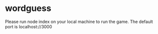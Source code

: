 # wordguess
Please run node index on your local machine to run the game. The default port is localhost://3000
